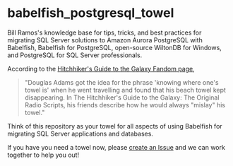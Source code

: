 # babelfish_postgresql_towel
Bill Ramos's knowledge base for tips, tricks, and best practices for migrating SQL Server solutions to 
Amazon Aurora PostgreSQL with Babelfish, Babelfish for PostgreSQL, open-source WiltonDB for Windows, and PostgreSQL for SQL Server professionals.

According to the [Hitchhiker's Guide to the Galaxy Fandom page](https://hitchhikers.fandom.com/wiki/Towel), 
>"Douglas Adams got the idea for the phrase 'knowing where one's towel is' when he went travelling and found that his beach towel kept disappearing. In The Hitchhiker's Guide to the Galaxy: The Original Radio Scripts, his friends describe how he would always "mislay" his towel."

Think of this repository as your towel for all aspects of using Babelfish for migrating SQL Server applications and databases.

If you have you need a towel now, please [create an Issue](https://github.com/bill-ramos-rmoswi/babelfish_postgresql_towel/issues) and we can work together to help you out!
